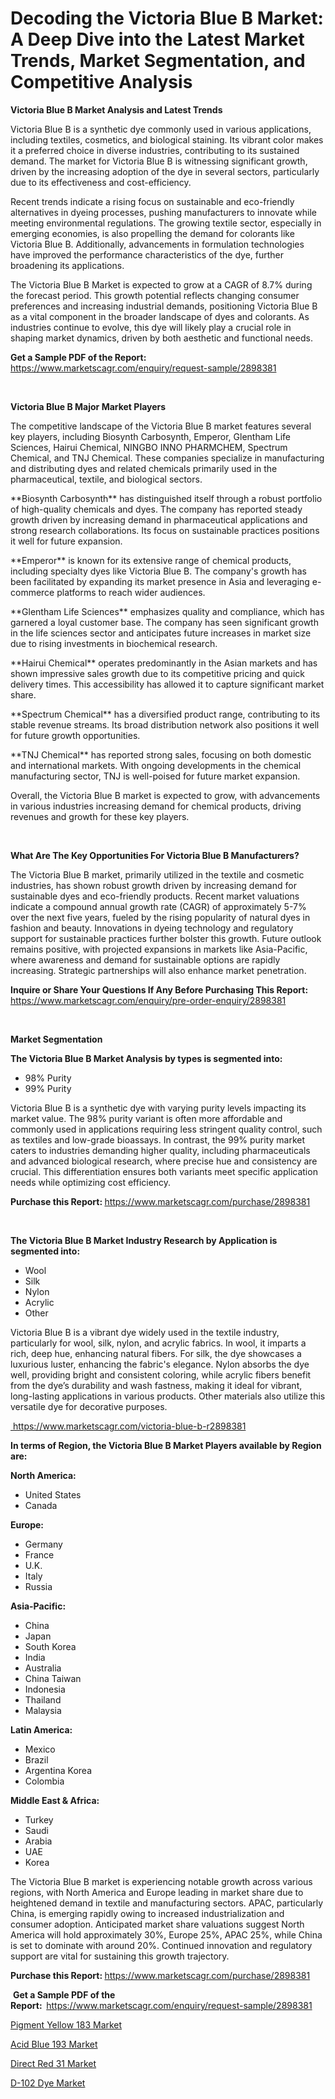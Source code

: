 <p><h1>Decoding the Victoria Blue B Market: A Deep Dive into the Latest Market Trends, Market Segmentation, and Competitive Analysis</h1></p><p><strong>Victoria Blue B Market Analysis and Latest Trends</strong></p>
<p><p>Victoria Blue B is a synthetic dye commonly used in various applications, including textiles, cosmetics, and biological staining. Its vibrant color makes it a preferred choice in diverse industries, contributing to its sustained demand. The market for Victoria Blue B is witnessing significant growth, driven by the increasing adoption of the dye in several sectors, particularly due to its effectiveness and cost-efficiency.</p><p>Recent trends indicate a rising focus on sustainable and eco-friendly alternatives in dyeing processes, pushing manufacturers to innovate while meeting environmental regulations. The growing textile sector, especially in emerging economies, is also propelling the demand for colorants like Victoria Blue B. Additionally, advancements in formulation technologies have improved the performance characteristics of the dye, further broadening its applications.</p><p>The Victoria Blue B Market is expected to grow at a CAGR of 8.7% during the forecast period. This growth potential reflects changing consumer preferences and increasing industrial demands, positioning Victoria Blue B as a vital component in the broader landscape of dyes and colorants. As industries continue to evolve, this dye will likely play a crucial role in shaping market dynamics, driven by both aesthetic and functional needs.</p></p>
<p><strong>Get a Sample PDF of the Report:&nbsp;</strong> <a href="https://www.marketscagr.com/enquiry/request-sample/2898381?utm_campaign=2136&utm_medium=2&utm_source=Github&utm_content=ia&utm_term=15032025&utm_id=victoria-blue-b">https://www.marketscagr.com/enquiry/request-sample/2898381</a></p>
<p>&nbsp;</p>
<p><strong>Victoria Blue B Major Market Players</strong></p>
<p><p>The competitive landscape of the Victoria Blue B market features several key players, including Biosynth Carbosynth, Emperor, Glentham Life Sciences, Hairui Chemical, NINGBO INNO PHARMCHEM, Spectrum Chemical, and TNJ Chemical. These companies specialize in manufacturing and distributing dyes and related chemicals primarily used in the pharmaceutical, textile, and biological sectors.</p><p>**Biosynth Carbosynth** has distinguished itself through a robust portfolio of high-quality chemicals and dyes. The company has reported steady growth driven by increasing demand in pharmaceutical applications and strong research collaborations. Its focus on sustainable practices positions it well for future expansion.</p><p>**Emperor** is known for its extensive range of chemical products, including specialty dyes like Victoria Blue B. The company's growth has been facilitated by expanding its market presence in Asia and leveraging e-commerce platforms to reach wider audiences.</p><p>**Glentham Life Sciences** emphasizes quality and compliance, which has garnered a loyal customer base. The company has seen significant growth in the life sciences sector and anticipates future increases in market size due to rising investments in biochemical research.</p><p>**Hairui Chemical** operates predominantly in the Asian markets and has shown impressive sales growth due to its competitive pricing and quick delivery times. This accessibility has allowed it to capture significant market share.</p><p>**Spectrum Chemical** has a diversified product range, contributing to its stable revenue streams. Its broad distribution network also positions it well for future growth opportunities.</p><p>**TNJ Chemical** has reported strong sales, focusing on both domestic and international markets. With ongoing developments in the chemical manufacturing sector, TNJ is well-poised for future market expansion.</p><p>Overall, the Victoria Blue B market is expected to grow, with advancements in various industries increasing demand for chemical products, driving revenues and growth for these key players.</p></p>
<p>&nbsp;</p>
<p><strong>What Are The Key Opportunities For Victoria Blue B Manufacturers?</strong></p>
<p><p>The Victoria Blue B market, primarily utilized in the textile and cosmetic industries, has shown robust growth driven by increasing demand for sustainable dyes and eco-friendly products. Recent market valuations indicate a compound annual growth rate (CAGR) of approximately 5-7% over the next five years, fueled by the rising popularity of natural dyes in fashion and beauty. Innovations in dyeing technology and regulatory support for sustainable practices further bolster this growth. Future outlook remains positive, with projected expansions in markets like Asia-Pacific, where awareness and demand for sustainable options are rapidly increasing. Strategic partnerships will also enhance market penetration.</p></p>
<p><strong>Inquire or Share Your Questions If Any Before Purchasing This Report:</strong> <a href="https://www.marketscagr.com/enquiry/pre-order-enquiry/2898381?utm_campaign=2136&utm_medium=2&utm_source=Github&utm_content=ia&utm_term=15032025&utm_id=victoria-blue-b">https://www.marketscagr.com/enquiry/pre-order-enquiry/2898381</a></p>
<p>&nbsp;</p>
<p><strong>Market Segmentation</strong></p>
<p><strong>The Victoria Blue B Market Analysis by types is segmented into:</strong></p>
<p><ul><li>98% Purity</li><li>99% Purity</li></ul></p>
<p><p>Victoria Blue B is a synthetic dye with varying purity levels impacting its market value. The 98% purity variant is often more affordable and commonly used in applications requiring less stringent quality control, such as textiles and low-grade bioassays. In contrast, the 99% purity market caters to industries demanding higher quality, including pharmaceuticals and advanced biological research, where precise hue and consistency are crucial. This differentiation ensures both variants meet specific application needs while optimizing cost efficiency.</p></p>
<p><strong>Purchase this Report:&nbsp;</strong><a href="https://www.marketscagr.com/purchase/2898381?utm_campaign=2136&utm_medium=2&utm_source=Github&utm_content=ia&utm_term=15032025&utm_id=victoria-blue-b">https://www.marketscagr.com/purchase/2898381</a></p>
<p>&nbsp;</p>
<p><strong>The Victoria Blue B Market Industry Research by Application is segmented into:</strong></p>
<p><ul><li>Wool</li><li>Silk</li><li>Nylon</li><li>Acrylic</li><li>Other</li></ul></p>
<p><p>Victoria Blue B is a vibrant dye widely used in the textile industry, particularly for wool, silk, nylon, and acrylic fabrics. In wool, it imparts a rich, deep hue, enhancing natural fibers. For silk, the dye showcases a luxurious luster, enhancing the fabric's elegance. Nylon absorbs the dye well, providing bright and consistent coloring, while acrylic fibers benefit from the dye’s durability and wash fastness, making it ideal for vibrant, long-lasting applications in various products. Other materials also utilize this versatile dye for decorative purposes.</p></p>
<p><a href="https://www.marketscagr.com/victoria-blue-b-r2898381?utm_campaign=2136&utm_medium=2&utm_source=Github&utm_content=ia&utm_term=15032025&utm_id=victoria-blue-b">&nbsp;https://www.marketscagr.com/victoria-blue-b-r2898381</a></p>
<p><strong>In terms of Region, the Victoria Blue B Market Players available by Region are:</strong></p>
<p>
    <p> <strong> North America: </strong>
        <ul>
            <li>United States</li>
            <li>Canada</li>
        </ul>
        </p> 
    <p> <strong> Europe: </strong>
        <ul>
            <li>Germany</li>
            <li>France</li>
            <li>U.K.</li>
            <li>Italy</li>
            <li>Russia</li>
        </ul>
        </p> 
    <p> <strong> Asia-Pacific: </strong>
        <ul>
            <li>China</li>
            <li>Japan</li>
            <li>South Korea</li>
            <li>India</li>
            <li>Australia</li>
            <li>China Taiwan</li>
            <li>Indonesia</li>
            <li>Thailand</li>
            <li>Malaysia</li>
        </ul>
        </p> 
    <p> <strong> Latin America: </strong>
        <ul>
            <li>Mexico</li>
            <li>Brazil</li>
            <li>Argentina Korea</li>
            <li>Colombia</li>
        </ul>
        </p> 
    <p> <strong> Middle East & Africa: </strong>
        <ul>
            <li>Turkey</li>
            <li>Saudi</li>
            <li>Arabia</li>
            <li>UAE</li>
            <li>Korea</li>
        </ul>
    </p>
    </p>
<p><p>The Victoria Blue B market is experiencing notable growth across various regions, with North America and Europe leading in market share due to heightened demand in textile and manufacturing sectors. APAC, particularly China, is emerging rapidly owing to increased industrialization and consumer adoption. Anticipated market share valuations suggest North America will hold approximately 30%, Europe 25%, APAC 25%, while China is set to dominate with around 20%. Continued innovation and regulatory support are vital for sustaining this growth trajectory.</p></p>
<p><strong>Purchase this Report: </strong><a href="https://www.marketscagr.com/purchase/2898381?utm_campaign=2136&utm_medium=2&utm_source=Github&utm_content=ia&utm_term=15032025&utm_id=victoria-blue-b">https://www.marketscagr.com/purchase/2898381</a></p>
<p>&nbsp;<strong>Get a Sample PDF of the Report:&nbsp;&nbsp;</strong><a href="https://www.marketscagr.com/enquiry/request-sample/2898381?utm_campaign=2136&utm_medium=2&utm_source=Github&utm_content=ia&utm_term=15032025&utm_id=victoria-blue-b">https://www.marketscagr.com/enquiry/request-sample/2898381</a></p>
<p><strong></strong></p>
<p><p><a href="https://github.com/tona7vba/Market-Research-Report-List-1/blob/main/pigment-yellow-183-market.md?utm_campaign=2136&utm_medium=2&utm_source=Github&utm_content=ia&utm_term=15032025&utm_id=victoria-blue-b">Pigment Yellow 183 Market</a></p><p><a href="https://github.com/dringals/Market-Research-Report-List-6/blob/main/acid-blue-193-market.md?utm_campaign=2136&utm_medium=2&utm_source=Github&utm_content=ia&utm_term=15032025&utm_id=victoria-blue-b">Acid Blue 193 Market</a></p><p><a href="https://github.com/anejaryaan8m/Market-Research-Report-List-1/blob/main/direct-red-31-market.md?utm_campaign=2136&utm_medium=2&utm_source=Github&utm_content=ia&utm_term=15032025&utm_id=victoria-blue-b">Direct Red 31 Market</a></p><p><a href="https://github.com/krookplier6h/Market-Research-Report-List-1/blob/main/d-102-dye-market.md?utm_campaign=2136&utm_medium=2&utm_source=Github&utm_content=ia&utm_term=15032025&utm_id=victoria-blue-b">D-102 Dye Market</a></p></p>